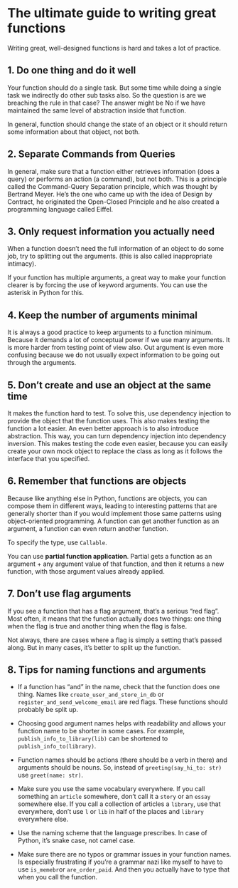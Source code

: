 # The ultimate guide to writing great functions

Writing great, well-designed functions is hard and takes a lot of practice.

## 1. Do one thing and do it well

Your function should do a single task. But some time while doing a single task we indirectly do other sub tasks also. So the question is are we breaching the rule in that case? The answer might be No if we have maintained the same level of abstraction inside that function.

In general, function should change the state of an object or it should return some information about that object, not both.


## 2. Separate Commands from Queries

In general, make sure that a function either retrieves information (does a query) or performs an action (a command), but not both. This is a principle called the Command-Query Separation principle, which was thought by Bertrand Meyer. He’s the one who came up with the idea of Design by Contract, he originated the Open-Closed Principle and he also created a programming language called Eiffel.

## 3. Only request information you actually need

When a function doesn’t need the full information of an object to do some job, try to splitting out the arguments. (this is also called inappropriate intimacy).

If your function has multiple arguments, a great way to make your function clearer is by forcing the use of keyword arguments. You can use the asterisk in Python for this.

## 4. Keep the number of arguments minimal

It is always a good practice to keep arguments to a function minimum. Because it demands a lot of conceptual power if we use many arguments. It is more harder from testing point of view also. Out argument is even more confusing because we do not usually expect information to be going out through the arguments.

## 5. Don’t create and use an object at the same time

It makes the function hard to test. To solve this, use dependency injection to provide the object that the function uses. This also makes testing the function a lot easier. An even better approach is to also introduce abstraction. This way, you can turn dependency injection into dependency inversion. This makes testing the code even easier, because you can easily create your own mock object to replace the class as long as it follows the interface that you specified.

## 6. Remember that functions are objects

Because like anything else in Python, functions are objects, you can compose them in different ways, leading to interesting patterns that are generally shorter than if you would implement those same patterns using object-oriented programming. A function can get another function as an argument, a function can even return another function.

To specify the type, use `Callable`.

You can use **partial function application**. Partial gets a function as an argument + any argument value of that function, and then it returns a new function, with those argument values already applied.

## 7. Don’t use flag arguments

If you see a function that has a flag argument, that’s a serious “red flag”. Most often, it means that the function actually does two things: one thing when the flag is true and another thing when the flag is false. 

Not always, there are cases where a flag is simply a setting that’s passed along. But in many cases, it’s better to split up the function.

## 8. Tips for naming functions and arguments

- If a function has “and” in the name, check that the function does one thing. Names like `create_user_and_store_in_db` or `register_and_send_welcome_email` are red flags. These functions should probably be split up.

- Choosing good argument names helps with readability and allows your function name to be shorter in some cases. For example, `publish_info_to_library(lib)` can be shortened to `publish_info_to(library)`.

- Function names should be actions (there should be a verb in there) and arguments should be nouns. So, instead of `greeting(say_hi_to: str)` use `greet(name: str)`.

- Make sure you use the same vocabulary everywhere. If you call something an `article` somewhere, don’t call it a `story` or an `essay` somewhere else. If you call a collection of articles a `library`, use that everywhere, don’t use `l` or `lib` in half of the places and `library` everywhere else.

- Use the naming scheme that the language prescribes. In case of Python, it’s snake case, not camel case.

- Make sure there are no typos or grammar issues in your function names. Is especially frustrating if you’re a grammar nazi like myself to have to use `is_memebr`or `are_order_paid`. And then you actually have to type that when you call the function.

